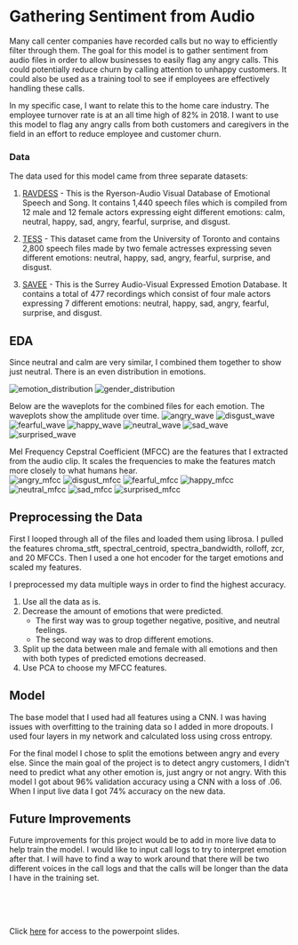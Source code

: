 # Gathering Sentiment from Audio

Many call center companies have recorded calls but no way to efficiently filter through them. The goal for this model is to gather sentiment from audio files in order to allow businesses to easily flag any angry calls. This could potentially reduce churn by calling attention to unhappy customers. It could also be used as a training tool to see if employees are effectively handling these calls.

In my specific case, I want to relate this to the home care industry.  The employee turnover rate is at an all time high of 82% in 2018. I want to use this model to flag any angry calls from both customers and caregivers in the field in an effort to reduce employee and customer churn.


### Data

The data used for this model came from three separate datasets:

1. [RAVDESS](https://zenodo.org/record/1188976#.XcJFp1FKi00) - This is the Ryerson-Audio Visual Database of Emotional Speech and Song. It contains 1,440 speech files which is compiled from 12 male and 12 female actors expressing eight different emotions: calm, neutral, happy, sad, angry, fearful, surprise, and disgust.

2. [TESS](https://tspace.library.utoronto.ca/handle/1807/24487) - This dataset came from the University of Toronto and contains 2,800 speech files made by two female actresses expressing seven different emotions: neutral, happy, sad, angry, fearful, surprise, and disgust.

3. [SAVEE](http://kahlan.eps.surrey.ac.uk/savee/) - This is the Surrey Audio-Visual Expressed Emotion Database. It contains a total of 477 recordings which consist of four male actors expressing 7 different emotions: neutral, happy, sad, angry, fearful, surprise, and disgust.


## EDA

Since neutral and calm are very similar, I combined them together to show just neutral. There is an even distribution in emotions.<br/>


![emotion_distribution](images/emotion_distribution.png?raw=true "Emotion Distribution")
![gender_distribution](images/gender_distribution.png?raw=true "Gender Distribution")


Below are the waveplots for the combined files for each emotion.  The waveplots show the amplitude over time.
![angry_wave](images/angry_wave.png?raw=true "Angry") ![disgust_wave](images/disgust_wave.png?raw=true "Disgust") ![fearful_wave](images/fearful_wave.png?raw=true "Fearful") ![happy_wave](images/happy_wave.png?raw=true "Happy") ![neutral_wave](images/neutral_wave.png?raw=true "Neutral") ![sad_wave](images/sad_wave.png?raw=true "Sad") ![surprised_wave](images/surprised_wave.png?raw=true "Surprised")



Mel Frequency Cepstral Coefficient (MFCC) are the features that I extracted from the audio clip. It scales the frequencies to make the features match more closely to what humans hear.<br/>
![angry_mfcc](images/angry_mfcc.png?raw=true "Angry") ![disgust_mfcc](images/disgust_mfcc.png?raw=true "Disgust") ![fearful_mfcc](images/fearful_mfcc.png?raw=true "Fearful") ![happy_mfcc](images/happy_mfcc.png?raw=true "Happy") ![neutral_mfcc](images/neutral_mfcc.png?raw=true "Neutral") ![sad_mfcc](images/sad_mfcc.png?raw=true "Sad") ![surprised_mfcc](images/surprised_mfcc.png?raw=true "Surprised")





## Preprocessing the Data 

First I looped through all of the files and loaded them using librosa. I pulled the features chroma_stft, spectral_centroid, spectra_bandwidth, rolloff, zcr, and 20 MFCCs. Then I used a one hot encoder for the target emotions and scaled my features. 

I preprocessed my data multiple ways in order to find the highest accuracy. 
  1. Use all the data as is.
  2. Decrease the amount of emotions that were predicted.
      - The first way was to group together negative, positive, and neutral feelings. 
      - The second way was to drop different emotions.
  3. Split up the data between male and female with all emotions and then with both types of predicted emotions decreased.
  4. Use PCA to choose my MFCC features.


## Model

The base model that I used had all features using a CNN. I was having issues with overfitting to the training data so I added in more dropouts. I used four layers in my network and calculated loss using cross entropy.

For the final model I chose to split the emotions between angry and every else.  Since the main goal of the project is to detect angry customers, I didn't need to predict what any other emotion is, just angry or not angry. With this model I got about 96% validation accuracy using a CNN with a loss of .06.  When I input live data I got 74% accuracy on the new data. 

## Future Improvements
Future improvements for this project would be to add in more live data to help train the model. I would like to input call logs to try to interpret emotion after that. I will have to find a way to work around that there will be two different voices in the call logs and that the calls will be longer than the data I have in the training set.


<br/>
<br/>
<br/>

 Click [here](https://docs.google.com/presentation/d/1QjZdP__8h-kl2TJddOjDnTg-1VRrJiPaL3StbDlvLdk/edit?usp=sharing) for access to the powerpoint slides.
